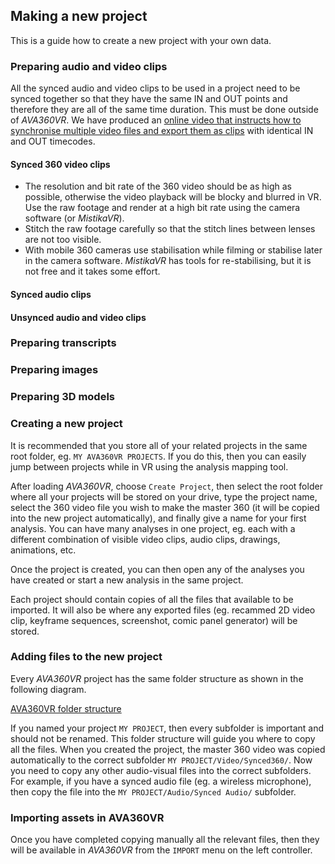 ## Making a new project

This is a guide how to create a new project with your own data.

### Preparing audio and video clips

All the synced audio and video clips to be used in a project need to be synced together so that they have the same IN and OUT points and therefore they are all of the same time duration.
This must be done outside of _AVA360VR_.
We have produced an [online video that instructs how to synchronise multiple video files and export them as clips](https://doi.org/10.5281/zenodo.4090664) with identical IN and OUT timecodes.

#### Synced 360 video clips

- The resolution and bit rate of the 360 video should be as high as possible, otherwise the video playback will be blocky and blurred in VR.
Use the raw footage and render at a high bit rate using the camera software (or _MistikaVR_).
- Stitch the raw footage carefully so that the stitch lines between lenses are not too visible.
- With mobile 360 cameras use stabilisation while filming or stabilise later in the camera software.
_MistikaVR_ has tools for re-stabilising, but it is not free and it takes some effort.

#### Synced audio clips

#### Unsynced audio and video clips

### Preparing transcripts

### Preparing images

### Preparing 3D models

### Creating a new project

It is recommended that you store all of your related projects in the same root folder, eg. `MY AVA360VR PROJECTS`.
If you do this, then you can easily jump between projects while in VR using the analysis mapping tool.

After loading _AVA360VR_, choose `Create Project`, then select the root folder where all your projects will be stored on your drive, type the project name, select the 360 video file you wish to make the master 360 (it will be copied into the new project automatically), and finally give a name for your first analysis.
You can have many analyses in one project, eg. each with a different combination of visible video clips, audio clips, drawings, animations, etc.

Once the project is created, you can then open any of the analyses you have created or start a new analysis in the same project.

Each project should contain copies of all the files that available to be imported.
It will also be where any exported files (eg. recammed 2D video clip, keyframe sequences, screenshot, comic panel generator) will be stored.

### Adding files to the new project

Every _AVA360VR_ project has the same folder structure as shown in the following diagram.

[AVA360VR folder structure](images/fodlers.png)

If you named your project `MY PROJECT`, then every subfolder is important and should not be renamed.
This folder structure will guide you where to copy all the files.
When you created the project, the master 360 video was copied automatically to the correct subfolder `MY PROJECT/Video/Synced360/`.
Now you need to copy any other audio-visual files into the correct subfolders.
For example, if you have a synced audio file (eg. a wireless microphone), then copy the file into the `MY PROJECT/Audio/Synced Audio/` subfolder.

### Importing assets in AVA360VR

Once you have completed copying manually all the relevant files, then they will be available in _AVA360VR_ from the `IMPORT` menu on the left controller.
